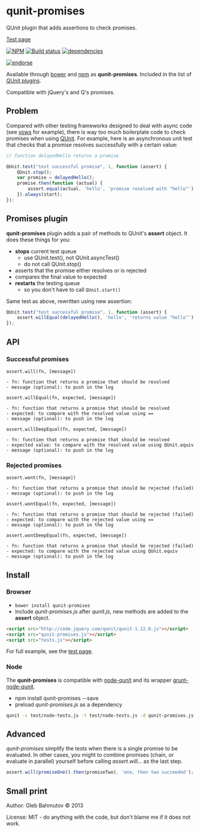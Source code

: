 # qunit-promises

QUnit plugin that adds assertions to check promises.

[Test page](http://glebbahmutov.com/qunit-promises/)

[![NPM][qunit-promises-icon]][qunit-promises-url]
[![Build status][ci-image]][ci-url]
[![dependencies][dependencies-image]][dependencies-url]

[![endorse][endorse-image]][endorse-url]

Available through [bower](http://sindresorhus.com/bower-components/) and
[npm](https://npmjs.org/package/qunit-promises) as **qunit-promises**.
Included in the list of [QUnit plugins](http://qunitjs.com/plugins/).

Compatible with jQuery's and Q's promises.

## Problem

Compared with other testing frameworks designed to deal with async code
(see [vows](http://vowsjs.org/) for example),
there is way too much boilerplate code to check promises when using
[QUnit](http://qunitjs.com/). For example, here is an asynchronous unit test
that checks that a promise resolves successfully with a certain value:

```javascript
// function delayedHello returns a promise

QUnit.test("test successful promise", 1, function (assert) {
	QUnit.stop();
    var promise = delayedHello();
    promise.then(function (actual) {
        assert.equal(actual, 'hello', 'promise resolved with "hello"');
    }).always(start);
});
```
## Promises plugin

**qunit-promises** plugin adds a pair of methods to QUnit's
**assert** object. It does these things for you:

* **stops** current test queue
	* use QUnit.test(), not QUnit.asyncTest()
	* do not call QUnit.stop()
* asserts that the promise either resolves or is rejected
* compares the final value to expected
* **restarts** the testing queue
	* so you don't have to call `QUnit.start()`

Same test as above, rewritten using new assertion:

```javascript
QUnit.test("test successful promise", 1, function (assert) {
    assert.willEqual(delayedHello(), 'hello', 'returns value "hello"');
});
```
## API

### Successful promises

```
assert.will(fn, [message])

- fn: function that returns a promise that should be resolved
- message (optional): to push in the log
```

```
assert.willEqual(fn, expected, [message])

- fn: function that returns a promise that should be resolved
- expected: to compare with the resolved value using ==
- message (optional): to push in the log
```

```
assert.willDeepEqual(fn, expected, [message])

- fn: function that returns a promise that should be resolved
- expected value: to compare with the resolved value using QUnit.equiv
- message (optional): to push in the log
```

### Rejected promises

```
assert.wont(fn, [message])

- fn: function that returns a promise that should be rejected (failed)
- message (optional): to push in the log
```

```
assert.wontEqual(fn, expected, [message])

- fn: function that returns a promise that should be rejected (failed)
- expected: to compare with the rejected value using ==
- message (optional): to push in the log
```

```
assert.wontDeepEqual(fn, expected, [message])

- fn: function that returns a promise that should be rejected (failed)
- expected: to compare with the rejected value using QUnit.equiv
- message (optional): to push in the log
```

## Install

### Browser

* `bower install qunit-promises`
* Include _qunit-promises.js_ after _qunit.js_, new methods are
added to the **assert** object.

```html
<script src="http://code.jquery.com/qunit/qunit-1.12.0.js"></script>
<script src="qunit-promises.js"></script>
<script src="tests.js"></script>
```
For full example, see the [test page](http://glebbahmutov.com/qunit-promises/).

### Node

The **qunit-promises** is compatible with [node-qunit](https://github.com/kof/node-qunit) and its wrapper [grunt-node-qunit](https://npmjs.org/package/grunt-node-qunit).

* npm install qunit-promises --save
* preload _qunit-promises.js_ as a dependency

```sh
qunit -c test/node-tests.js -t test/node-tests.js -d qunit-promises.js
```

## Advanced

*qunit-promises* simplify the tests when there is a single promise to be evaluated.
In other cases, you might to combine promises (chain, or evaluate in parallel)
yourself before calling *assert.will...* as the last step.

```javascript
assert.will(promiseOne().then(promiseTwo), 'one, then two succeeded');
```

## Small print

Author: Gleb Bahmutov &copy; 2013

License: MIT - do anything with the code, but don't blame me if it does not work.

[qunit-promises-icon]: https://nodei.co/npm/qunit-promises.png?downloads=true
[qunit-promises-url]: https://npmjs.org/package/qunit-promises
[ci-image]: https://travis-ci.org/bahmutov/qunit-promises.png?branch=master
[ci-url]: https://travis-ci.org/bahmutov/qunit-promises
[dependencies-image]: https://david-dm.org/bahmutov/qunit-promises.png
[dependencies-url]: https://david-dm.org/bahmutov/qunit-promises
[endorse-image]: https://api.coderwall.com/bahmutov/endorsecount.png
[endorse-url]: https://coderwall.com/bahmutov
